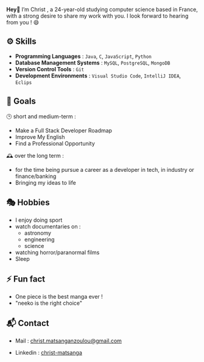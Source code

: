  **Hey**👋
 I’m Christ , a 24-year-old studying computer science based in France, with a strong desire to share my work with you. I look forward to hearing from you ! 😄

## ⚙️ Skills

- **Programming Languages** : `Java`, `C`, `JavaScript`, `Python`
- **Database Management Systems** : `MySQL`, `PostgreSQL`, `MongoDB`
- **Version Control Tools** : `Git`
- **Development Environments** : `Visual Studio Code`, `IntelliJ IDEA`, `Eclips`

## 🎯 Goals

🕒 short and medium-term :
  * Make a Full Stack Developer Roadmap
  * Improve My English
  * Find a Professional Opportunity
    
🕰️ over the long term :
  * for the time being pursue a career as a developer in tech, in industry  or finance/banking 
  * Bringing my ideas to life
  
## 🎭 Hobbies

- I enjoy doing sport
- watch documentaries on : 
  - astronomy
  - engineering
  - science
- watching horror/paranormal films
- Sleep
  
## ⚡ Fun fact 

- One piece is the best manga ever !
- "neeko is the right choice"
  
## 📬 Contact 

* Mail : [christ.matsanganzoulou@gmail.com](mailto:christ.matsanganzoulou@gmail.com)

* Linkedin : [christ-matsanga](https://www.linkedin.com/in/christ-matsanga-755a59303/)








